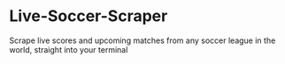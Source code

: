 # Live-Soccer-Scraper
Scrape live scores and upcoming matches from any soccer league in the world, straight into your terminal

